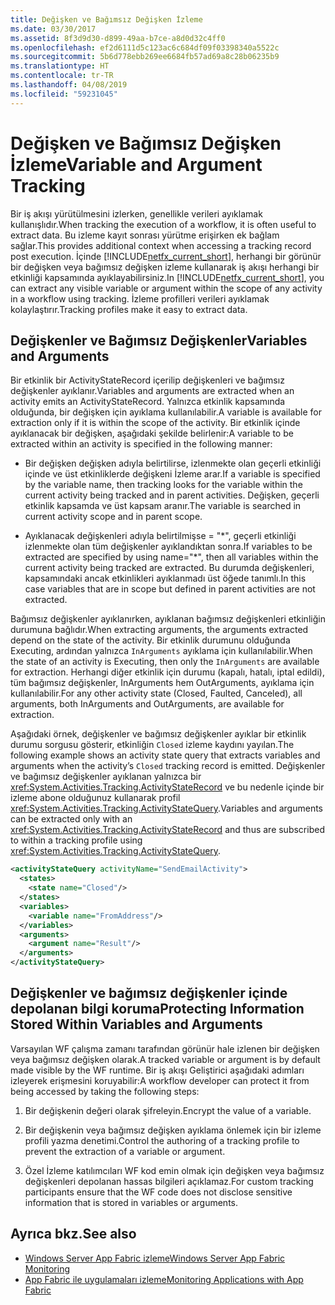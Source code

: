 ```yaml
---
title: Değişken ve Bağımsız Değişken İzleme
ms.date: 03/30/2017
ms.assetid: 8f3d9d30-d899-49aa-b7ce-a8d0d32c4ff0
ms.openlocfilehash: ef2d6111d5c123ac6c684df09f03398340a5522c
ms.sourcegitcommit: 5b6d778ebb269ee6684fb57ad69a8c28b06235b9
ms.translationtype: HT
ms.contentlocale: tr-TR
ms.lasthandoff: 04/08/2019
ms.locfileid: "59231045"
---
```

# <a name="variable-and-argument-tracking"></a><span data-ttu-id="a635a-102">Değişken ve Bağımsız Değişken İzleme</span><span class="sxs-lookup"><span data-stu-id="a635a-102">Variable and Argument Tracking</span></span>
<span data-ttu-id="a635a-103">Bir iş akışı yürütülmesini izlerken, genellikle verileri ayıklamak kullanışlıdır.</span><span class="sxs-lookup"><span data-stu-id="a635a-103">When tracking the execution of a workflow, it is often useful to extract data.</span></span> <span data-ttu-id="a635a-104">Bu izleme kayıt sonrası yürütme erişirken ek bağlam sağlar.</span><span class="sxs-lookup"><span data-stu-id="a635a-104">This provides additional context when accessing a tracking record post execution.</span></span> <span data-ttu-id="a635a-105">İçinde [!INCLUDE[netfx_current_short](../../../includes/netfx-current-short-md.md)], herhangi bir görünür bir değişken veya bağımsız değişken izleme kullanarak iş akışı herhangi bir etkinliği kapsamında ayıklayabilirsiniz.</span><span class="sxs-lookup"><span data-stu-id="a635a-105">In [!INCLUDE[netfx_current_short](../../../includes/netfx-current-short-md.md)], you can extract any visible variable or argument within the scope of any activity in a workflow using tracking.</span></span> <span data-ttu-id="a635a-106">İzleme profilleri verileri ayıklamak kolaylaştırır.</span><span class="sxs-lookup"><span data-stu-id="a635a-106">Tracking profiles make it easy to extract data.</span></span>  
  
## <a name="variables-and-arguments"></a><span data-ttu-id="a635a-107">Değişkenler ve Bağımsız Değişkenler</span><span class="sxs-lookup"><span data-stu-id="a635a-107">Variables and Arguments</span></span>  
 <span data-ttu-id="a635a-108">Bir etkinlik bir ActivityStateRecord içerilip değişkenleri ve bağımsız değişkenler ayıklanır.</span><span class="sxs-lookup"><span data-stu-id="a635a-108">Variables and arguments are extracted when an activity emits an ActivityStateRecord.</span></span>  <span data-ttu-id="a635a-109">Yalnızca etkinlik kapsamında olduğunda, bir değişken için ayıklama kullanılabilir.</span><span class="sxs-lookup"><span data-stu-id="a635a-109">A variable is available for extraction only if it is within the scope of the activity.</span></span> <span data-ttu-id="a635a-110">Bir etkinlik içinde ayıklanacak bir değişken, aşağıdaki şekilde belirlenir:</span><span class="sxs-lookup"><span data-stu-id="a635a-110">A variable to be extracted within an activity is specified in the following manner:</span></span>  
  
-   <span data-ttu-id="a635a-111">Bir değişken değişken adıyla belirtilirse, izlenmekte olan geçerli etkinliği içinde ve üst etkinliklerde değişkeni İzleme arar.</span><span class="sxs-lookup"><span data-stu-id="a635a-111">If a variable is specified by the variable name, then tracking looks for the variable within the current activity being tracked and in parent activities.</span></span> <span data-ttu-id="a635a-112">Değişken, geçerli etkinlik kapsamda ve üst kapsam aranır.</span><span class="sxs-lookup"><span data-stu-id="a635a-112">The variable is searched in current activity scope and in parent scope.</span></span>  
  
-   <span data-ttu-id="a635a-113">Ayıklanacak değişkenleri adıyla belirtilmişse = "\*", geçerli etkinliği izlenmekte olan tüm değişkenler ayıklandıktan sonra.</span><span class="sxs-lookup"><span data-stu-id="a635a-113">If variables to be extracted are specified by using name="\*", then all variables within the current activity being tracked are extracted.</span></span> <span data-ttu-id="a635a-114">Bu durumda değişkenleri, kapsamındaki ancak etkinlikleri ayıklanmadı üst öğede tanımlı.</span><span class="sxs-lookup"><span data-stu-id="a635a-114">In this case variables that are in scope but defined in parent activities are not extracted.</span></span>  
  
 <span data-ttu-id="a635a-115">Bağımsız değişkenler ayıklanırken, ayıklanan bağımsız değişkenleri etkinliğin durumuna bağlıdır.</span><span class="sxs-lookup"><span data-stu-id="a635a-115">When extracting arguments, the arguments extracted depend on the state of the activity.</span></span> <span data-ttu-id="a635a-116">Bir etkinlik durumunu olduğunda Executing, ardından yalnızca `InArguments` ayıklama için kullanılabilir.</span><span class="sxs-lookup"><span data-stu-id="a635a-116">When the state of an activity is Executing, then only the `InArguments` are available for extraction.</span></span> <span data-ttu-id="a635a-117">Herhangi diğer etkinlik için durumu (kapalı, hatalı, iptal edildi), tüm bağımsız değişkenler, InArguments hem OutArguments, ayıklama için kullanılabilir.</span><span class="sxs-lookup"><span data-stu-id="a635a-117">For any other activity state (Closed, Faulted, Canceled), all arguments, both InArguments and OutArguments, are available for extraction.</span></span>  
  
 <span data-ttu-id="a635a-118">Aşağıdaki örnek, değişkenler ve bağımsız değişkenler ayıklar bir etkinlik durumu sorgusu gösterir, etkinliğin `Closed` izleme kaydını yayılan.</span><span class="sxs-lookup"><span data-stu-id="a635a-118">The following example shows an activity state query that extracts variables and arguments when the activity’s `Closed` tracking record is emitted.</span></span> <span data-ttu-id="a635a-119">Değişkenler ve bağımsız değişkenler ayıklanan yalnızca bir <xref:System.Activities.Tracking.ActivityStateRecord> ve bu nedenle içinde bir izleme abone olduğunuz kullanarak profil <xref:System.Activities.Tracking.ActivityStateQuery>.</span><span class="sxs-lookup"><span data-stu-id="a635a-119">Variables and arguments can be extracted only with an <xref:System.Activities.Tracking.ActivityStateRecord> and thus are subscribed to within a tracking profile using <xref:System.Activities.Tracking.ActivityStateQuery>.</span></span>  
  
```xml  
<activityStateQuery activityName="SendEmailActivity">  
  <states>  
    <state name="Closed"/>  
  </states>  
  <variables>  
    <variable name="FromAddress"/>  
  </variables>  
  <arguments>  
    <argument name="Result"/>  
  </arguments>  
</activityStateQuery>  
```  
  
## <a name="protecting-information-stored-within-variables-and-arguments"></a><span data-ttu-id="a635a-120">Değişkenler ve bağımsız değişkenler içinde depolanan bilgi koruma</span><span class="sxs-lookup"><span data-stu-id="a635a-120">Protecting Information Stored Within Variables and Arguments</span></span>  
 <span data-ttu-id="a635a-121">Varsayılan WF çalışma zamanı tarafından görünür hale izlenen bir değişken veya bağımsız değişken olarak.</span><span class="sxs-lookup"><span data-stu-id="a635a-121">A tracked variable or argument is by default made visible by the WF runtime.</span></span> <span data-ttu-id="a635a-122">Bir iş akışı Geliştirici aşağıdaki adımları izleyerek erişmesini koruyabilir:</span><span class="sxs-lookup"><span data-stu-id="a635a-122">A workflow developer can protect it from being accessed by taking the following steps:</span></span>  
  
1.  <span data-ttu-id="a635a-123">Bir değişkenin değeri olarak şifreleyin.</span><span class="sxs-lookup"><span data-stu-id="a635a-123">Encrypt the value of a variable.</span></span>  
  
2.  <span data-ttu-id="a635a-124">Bir değişkenin veya bağımsız değişken ayıklama önlemek için bir izleme profili yazma denetimi.</span><span class="sxs-lookup"><span data-stu-id="a635a-124">Control the authoring of a tracking profile to prevent the extraction of a variable or argument.</span></span>  
  
3.  <span data-ttu-id="a635a-125">Özel İzleme katılımcıları WF kod emin olmak için değişken veya bağımsız değişkenleri depolanan hassas bilgileri açıklamaz.</span><span class="sxs-lookup"><span data-stu-id="a635a-125">For custom tracking participants ensure that the WF code does not disclose sensitive information that is stored in variables or arguments.</span></span>  
  
## <a name="see-also"></a><span data-ttu-id="a635a-126">Ayrıca bkz.</span><span class="sxs-lookup"><span data-stu-id="a635a-126">See also</span></span>

- [<span data-ttu-id="a635a-127">Windows Server App Fabric izleme</span><span class="sxs-lookup"><span data-stu-id="a635a-127">Windows Server App Fabric Monitoring</span></span>](https://go.microsoft.com/fwlink/?LinkId=201273)
- [<span data-ttu-id="a635a-128">App Fabric ile uygulamaları izleme</span><span class="sxs-lookup"><span data-stu-id="a635a-128">Monitoring Applications with App Fabric</span></span>](https://go.microsoft.com/fwlink/?LinkId=201275)
